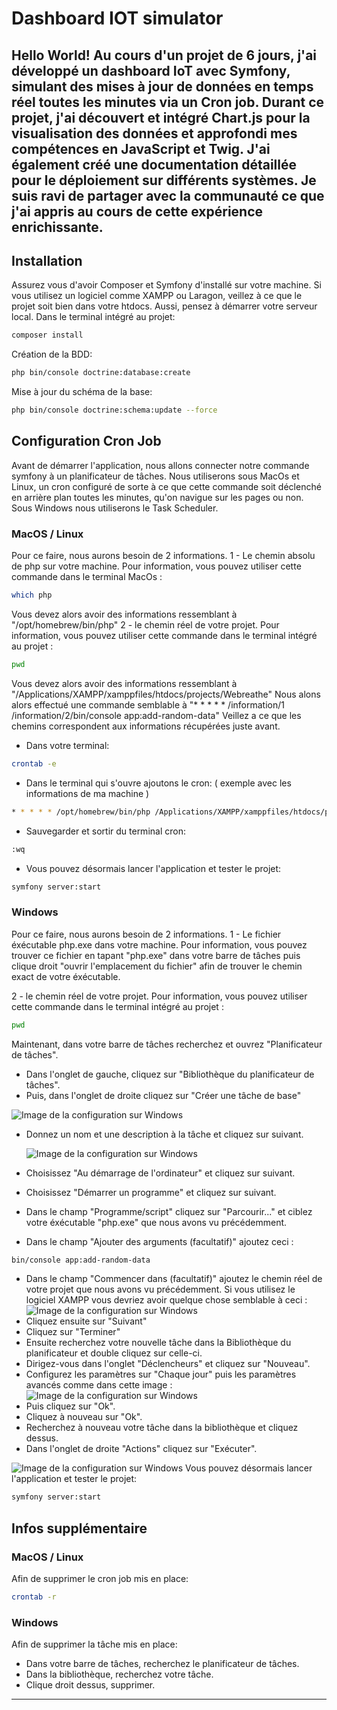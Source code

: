 # Dashboard IOT simulator
Hello World!
Au cours d'un projet de 6 jours, j'ai développé un dashboard IoT avec Symfony, simulant des mises à jour de données en temps réel toutes les minutes via un Cron job. Durant ce projet, j'ai découvert et intégré Chart.js pour la visualisation des données et approfondi mes compétences en JavaScript et Twig. J'ai également créé une documentation détaillée pour le déploiement sur différents systèmes.
Je suis ravi de partager avec la communauté ce que j'ai appris au cours de cette expérience enrichissante.
---
## Installation
Assurez vous d'avoir Composer et Symfony d'installé sur votre machine. Si vous utilisez un logiciel comme XAMPP ou Laragon, veillez à ce que le projet soit bien dans votre htdocs. Aussi, pensez à démarrer votre serveur local. 
Dans le terminal intégré au projet:
```bash
composer install
```
Création de la BDD: 
```bash
php bin/console doctrine:database:create
```
Mise à jour du schéma de la base:
```bash
php bin/console doctrine:schema:update --force
```
## Configuration Cron Job
Avant de démarrer l'application, nous allons connecter notre commande symfony à un planificateur de tâches. Nous utiliserons sous MacOs et Linux, un cron configuré de sorte à ce que cette commande soit déclenché en arrière plan toutes les minutes, qu'on navigue sur les pages ou non. Sous Windows nous utiliserons le Task Scheduler. 
### MacOS / Linux 
Pour ce faire, nous aurons besoin de 2 informations. 
1 - Le chemin absolu de php sur votre machine. 
Pour information, vous pouvez utiliser cette commande dans le terminal MacOs : 
```bash
which php
```
Vous devez alors avoir des informations ressemblant à "/opt/homebrew/bin/php"
2 - le chemin réel de votre projet. 
Pour information, vous pouvez utiliser cette commande dans le terminal intégré au projet : 
```bash
pwd
```
 Vous devez alors avoir des informations ressemblant à "/Applications/XAMPP/xamppfiles/htdocs/projects/Webreathe"
Nous alons alors effectué une commande semblable à "* * * * * /information/1 /information/2/bin/console app:add-random-data"
Veillez a ce que les chemins correspondent aux informations récupérées juste avant.
- Dans votre terminal: 
```bash
crontab -e
```
- Dans le terminal qui s'ouvre ajoutons le cron: 
( exemple avec les informations de ma machine ) 
```bash
* * * * * /opt/homebrew/bin/php /Applications/XAMPP/xamppfiles/htdocs/projects/Webreathe/bin/console app:add-random-data
```
- Sauvegarder et sortir du terminal cron: 
```bash
:wq
```
- Vous pouvez désormais lancer l'application et tester le projet:
```bash
symfony server:start
```
### Windows
Pour ce faire, nous aurons besoin de 2 informations. 
1 - Le fichier éxécutable php.exe dans votre machine.
Pour information, vous pouvez trouver ce fichier en tapant "php.exe" dans votre barre de tâches puis clique droit "ouvrir l'emplacement du fichier" afin de trouver le chemin exact de votre éxécutable.
 
2 - le chemin réel de votre projet.
Pour information, vous pouvez utiliser cette commande dans le terminal intégré au projet : 
```bash
pwd
```
Maintenant, dans votre barre de tâches recherchez et ouvrez "Planificateur de tâches".
- Dans l'onglet de gauche, cliquez sur "Bibliothèque du planificateur de tâches". 
- Puis, dans l'onglet de droite cliquez sur "Créer une tâche de base"
  
![Image de la configuration sur Windows](https://i.gyazo.com/f50966d70b2d8d7a7cf26c21059b8358.png)
- Donnez un nom et une description à la tâche et cliquez sur suivant.
  
  ![Image de la configuration sur Windows](https://i.gyazo.com/5bfc4a1bc09703f9f5ace262c8177848.png)
- Choisissez "Au démarrage de l'ordinateur" et cliquez sur suivant.
- Choisissez "Démarrer un programme" et cliquez sur suivant.
- Dans le champ "Programme/script" cliquez sur "Parcourir..." et ciblez votre éxécutable "php.exe" que nous avons vu précédemment.
- Dans le champ "Ajouter des arguments (facultatif)" ajoutez ceci :
```bash
bin/console app:add-random-data
```
- Dans le champ "Commencer dans (facultatif)" ajoutez le chemin réel de votre projet que nous avons vu précédemment.
Si vous utilisez le logiciel XAMPP vous devriez avoir quelque chose semblable à ceci :
   ![Image de la configuration sur Windows](https://i.gyazo.com/a075a39a6ee228d3c23386c17c104513.png)
- Cliquez ensuite sur "Suivant"
- Cliquez sur "Terminer"
- Ensuite recherchez votre nouvelle tâche dans la Bibliothèque du planificateur et double cliquez sur celle-ci.
- Dirigez-vous dans l'onglet "Déclencheurs" et cliquez sur "Nouveau". 
- Configurez les paramètres sur "Chaque jour" puis les paramètres avancés comme dans cette image :
 ![Image de la configuration sur Windows](https://i.gyazo.com/4b894b530fc86bc067a0dc6613549a4a.png)
- Puis cliquez sur "Ok".
- Cliquez à nouveau sur "Ok".
- Recherchez à nouveau votre tâche dans la bibliothèque et cliquez dessus.
- Dans l'onglet de droite "Actions" cliquez sur "Exécuter".
  
 ![Image de la configuration sur Windows](https://i.gyazo.com/a2142ee2b9d2733ccd247700931e37cf.png)
Vous pouvez désormais lancer l'application et tester le projet:
```bash
symfony server:start
```

## Infos supplémentaire

### MacOS / Linux
Afin de supprimer le cron job mis en place:
```bash
crontab -r
```

### Windows
Afin de supprimer la tâche mis en place:
- Dans votre barre de tâches, recherchez le planificateur de tâches.
- Dans la bibliothèque, recherchez votre tâche.
- Clique droit dessus, supprimer.

---
